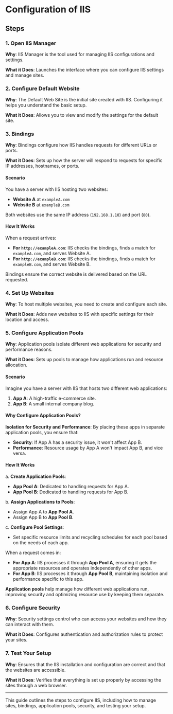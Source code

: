 # Configuration of IIS

## Steps

### 1. Open IIS Manager

**Why**: IIS Manager is the tool used for managing IIS configurations and settings.

**What it Does**: Launches the interface where you can configure IIS settings and manage sites.

### 2. Configure Default Website

**Why**: The Default Web Site is the initial site created with IIS. Configuring it helps you understand the basic setup.

**What it Does**: Allows you to view and modify the settings for the default site.

### 3. Bindings

**Why**: Bindings configure how IIS handles requests for different URLs or ports.

**What it Does**: Sets up how the server will respond to requests for specific IP addresses, hostnames, or ports.

#### Scenario

You have a server with IIS hosting two websites:

- **Website A** at `exampleA.com`
- **Website B** at `exampleB.com`

Both websites use the same IP address (`192.168.1.10`) and port (`80`).

#### How It Works

When a request arrives:

- **For `http://exampleA.com`**: IIS checks the bindings, finds a match for `exampleA.com`, and serves Website A.
- **For `http://exampleB.com`**: IIS checks the bindings, finds a match for `exampleB.com`, and serves Website B.

Bindings ensure the correct website is delivered based on the URL requested.

### 4. Set Up Websites

**Why**: To host multiple websites, you need to create and configure each site.

**What it Does**: Adds new websites to IIS with specific settings for their location and access.

### 5. Configure Application Pools

**Why**: Application pools isolate different web applications for security and performance reasons.

**What it Does**: Sets up pools to manage how applications run and resource allocation.

#### Scenario

Imagine you have a server with IIS that hosts two different web applications:

1. **App A**: A high-traffic e-commerce site.
2. **App B**: A small internal company blog.

#### Why Configure Application Pools?

**Isolation for Security and Performance**: By placing these apps in separate application pools, you ensure that:

- **Security**: If App A has a security issue, it won't affect App B.
- **Performance**: Resource usage by App A won't impact App B, and vice versa.

#### How It Works

a. **Create Application Pools**:
   - **App Pool A**: Dedicated to handling requests for App A.
   - **App Pool B**: Dedicated to handling requests for App B.

b. **Assign Applications to Pools**:
   - Assign App A to **App Pool A**.
   - Assign App B to **App Pool B**.

c. **Configure Pool Settings**:
   - Set specific resource limits and recycling schedules for each pool based on the needs of each app.

When a request comes in:

- **For App A**: IIS processes it through **App Pool A**, ensuring it gets the appropriate resources and operates independently of other apps.
- **For App B**: IIS processes it through **App Pool B**, maintaining isolation and performance specific to this app.

**Application pools** help manage how different web applications run, improving security and optimizing resource use by keeping them separate.

### 6. Configure Security

**Why**: Security settings control who can access your websites and how they can interact with them.

**What it Does**: Configures authentication and authorization rules to protect your sites.

### 7. Test Your Setup

**Why**: Ensures that the IIS installation and configuration are correct and that the websites are accessible.

**What it Does**: Verifies that everything is set up properly by accessing the sites through a web browser.

---

This guide outlines the steps to configure IIS, including how to manage sites, bindings, application pools, security, and testing your setup.

